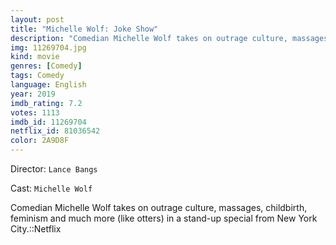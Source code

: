 ```yaml
---
layout: post
title: "Michelle Wolf: Joke Show"
description: "Comedian Michelle Wolf takes on outrage culture, massages, childbirth, feminism and much more (like otters) in a stand-up special from New York City.::Netflix.."
img: 11269704.jpg
kind: movie
genres: [Comedy]
tags: Comedy 
language: English
year: 2019
imdb_rating: 7.2
votes: 1113
imdb_id: 11269704
netflix_id: 81036542
color: 2A9D8F
---
```

Director: `Lance Bangs`  

Cast: `Michelle Wolf` 

Comedian Michelle Wolf takes on outrage culture, massages, childbirth, feminism and much more (like otters) in a stand-up special from New York City.::Netflix